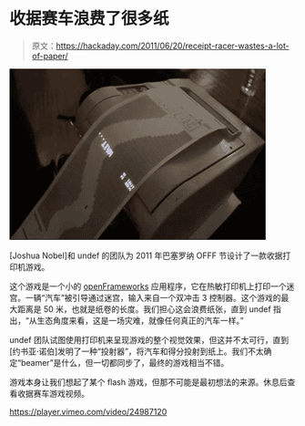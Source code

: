 # 收据赛车浪费了很多纸

> 原文：<https://hackaday.com/2011/06/20/receipt-racer-wastes-a-lot-of-paper/>

![](img/83ef727c86aef1852095eb27b2ac0b18.png "racer")

[Joshua Nobel]和 undef 的团队为 2011 年巴塞罗纳 OFFF 节设计了一款收据打印机游戏。

这个游戏是一个小的 [openFrameworks](http://en.wikipedia.org/wiki/OpenFrameworks) 应用程序，它在热敏打印机上打印一个迷宫。一辆“汽车”被引导通过迷宫，输入来自一个双冲击 3 控制器。这个游戏的最大距离是 50 米，也就是纸卷的长度。我们担心这会浪费纸张，直到 undef 指出，“从生态角度来看，这是一场灾难，就像任何真正的汽车一样。”

undef 团队试图使用打印机来呈现游戏的整个视觉效果，但这并不太可行，直到[约书亚·诺伯]发明了一种“投射器”，将汽车和得分投射到纸上。我们不太确定“beamer”是什么，但一切都同步了，最终的游戏相当不错。

游戏本身让我们想起了某个 flash 游戏，但那不可能是最初想法的来源。休息后查看收据赛车游戏视频。

<https://player.vimeo.com/video/24987120>

</div> </body> </html>